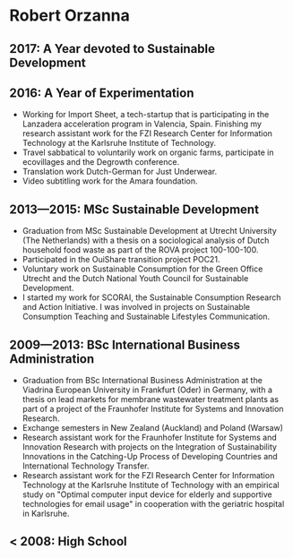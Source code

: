 # Robert Orzanna

## 2017: A Year devoted to Sustainable Development

## 2016: A Year of Experimentation

- Working for Import Sheet, a tech-startup that is participating in the Lanzadera acceleration program in Valencia, Spain. Finishing my research assistant work for the FZI Research Center for Information Technology at the Karlsruhe Institute of Technology.
- Travel sabbatical to voluntarily work on organic farms, participate in ecovillages and the Degrowth conference.
- Translation work Dutch-German for Just Underwear.
- Video subtitling work for the Amara foundation.

## 2013—2015: MSc Sustainable Development

- Graduation from MSc Sustainable Development at Utrecht University (The Netherlands) with a thesis on a sociological analysis of Dutch household food waste as part of the ROVA project 100-100-100.
- Participated in the OuiShare transition project POC21.
- Voluntary work on Sustainable Consumption for the Green Office Utrecht and the Dutch National Youth Council for Sustainable Development.
- I started my work for SCORAI, the Sustainable Consumption Research and Action Initiative. I was involved in projects on Sustainable Consumption Teaching and Sustainable Lifestyles Communication.

## 2009—2013: BSc International Business Administration

- Graduation from BSc International Business Administration at the Viadrina European University in Frankfurt (Oder) in Germany, with a thesis on lead markets for membrane wastewater treatment plants as part of a project of the Fraunhofer Institute for Systems and Innovation Research.
- Exchange semesters in New Zealand (Auckland) and Poland (Warsaw) 
- Research assistant work for the Fraunhofer Institute for Systems and Innovation Research with projects on the Integration of Sustainability Innovations in the Catching-Up Process of Developing Countries and International Technology Transfer.
- Research assistant work for the FZI Research Center for Information Technology at the Karlsruhe Institute of Technology with an empirical study on "Optimal computer input device for elderly and supportive technologies for email usage" in cooperation with the geriatric hospital in Karlsruhe.

## < 2008: High School
